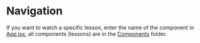 # Navigation

If you want to watch a specific lesson, enter the name of the component in [App.jsx](https://github.com/s1lax/Front-end-learning/blob/main/Courses/The_Odin_Project/Advanced_HTML_and_CSS/src/App.jsx), all components (lessons) are in the [Components](https://github.com/s1lax/Front-end-learning/tree/main/Courses/The_Odin_Project/Advanced_HTML_and_CSS/src/Components) folder.
